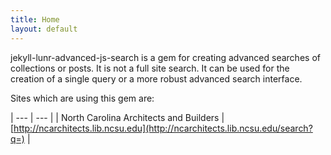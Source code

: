 ```yaml
---
title: Home
layout: default
---
```

jekyll-lunr-advanced-js-search is a gem for creating advanced searches of collections or posts. It is not a full site search. It can be used for the creation of a single query or a more robust advanced search interface.


Sites which are using this gem are: 

| --- | --- |
| North Carolina Architects and Builders | [http://ncarchitects.lib.ncsu.edu](http://ncarchitects.lib.ncsu.edu/search?q=) |